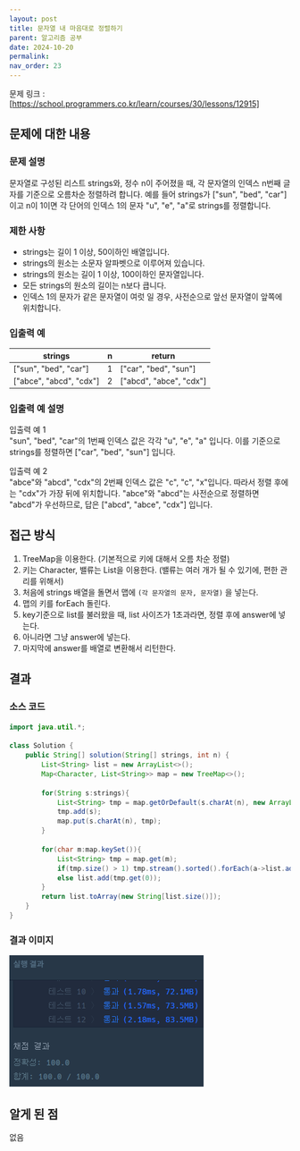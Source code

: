 ```yaml
---
layout: post
title: 문자열 내 마음대로 정렬하기
parent: 알고리즘 공부
date: 2024-10-20
permalink:
nav_order: 23
---
```


문제 링크 : [https://school.programmers.co.kr/learn/courses/30/lessons/12915]

## 문제에 대한 내용

### 문제 설명

문자열로 구성된 리스트 strings와, 정수 n이 주어졌을 때, 각 문자열의 인덱스 n번째 글자를 기준으로 오름차순 정렬하려 합니다. 예를 들어 strings가 ["sun", "bed", "car"]이고 n이 1이면 각 단어의 인덱스 1의 문자 "u", "e", "a"로 strings를 정렬합니다.

### 제한 사항

- strings는 길이 1 이상, 50이하인 배열입니다.
- strings의 원소는 소문자 알파벳으로 이루어져 있습니다.
- strings의 원소는 길이 1 이상, 100이하인 문자열입니다.
- 모든 strings의 원소의 길이는 n보다 큽니다.
- 인덱스 1의 문자가 같은 문자열이 여럿 일 경우, 사전순으로 앞선 문자열이 앞쪽에 위치합니다.

### 입출력 예

| strings                 | n   | return                  |
| ----------------------- | --- | ----------------------- |
| ["sun", "bed", "car"]   | 1   | ["car", "bed", "sun"]   |
| ["abce", "abcd", "cdx"] | 2   | ["abcd", "abce", "cdx"] |

### 입출력 예 설명

입출력 예 1  
"sun", "bed", "car"의 1번째 인덱스 값은 각각 "u", "e", "a" 입니다. 이를 기준으로 strings를 정렬하면 ["car", "bed", "sun"] 입니다.

입출력 예 2  
"abce"와 "abcd", "cdx"의 2번째 인덱스 값은 "c", "c", "x"입니다. 따라서 정렬 후에는 "cdx"가 가장 뒤에 위치합니다. "abce"와 "abcd"는 사전순으로 정렬하면 "abcd"가 우선하므로, 답은 ["abcd", "abce", "cdx"] 입니다.

## 접근 방식

1. TreeMap을 이용한다. (기본적으로 키에 대해서 오름 차순 정렬)
1. 키는 Character, 밸류는 List<String>을 이용한다. (밸류는 여러 개가 될 수 있기에, 편한 관리를 위해서)
1. 처음에 strings 배열을 돌면서 맵에 `(각 문자열의 문자, 문자열)` 을 넣는다.
1. 맵의 키를 forEach 돌린다.
1. key기준으로 list를 불러왔을 때, list 사이즈가 1초과라면, 정렬 후에 answer에 넣는다.
1. 아니라면 그냥 answer에 넣는다.
1. 마지막에 answer를 배열로 변환해서 리턴한다.

## 결과

### 소스 코드

```java
import java.util.*;

class Solution {
    public String[] solution(String[] strings, int n) {
        List<String> list = new ArrayList<>();
        Map<Character, List<String>> map = new TreeMap<>();

        for(String s:strings){
            List<String> tmp = map.getOrDefault(s.charAt(n), new ArrayList<>());
            tmp.add(s);
            map.put(s.charAt(n), tmp);
        }

        for(char m:map.keySet()){
            List<String> tmp = map.get(m);
            if(tmp.size() > 1) tmp.stream().sorted().forEach(a->list.add(a));
            else list.add(tmp.get(0));
        }
        return list.toArray(new String[list.size()]);
    }
}
```

### 결과 이미지

![alt text](/공부/알고리즘-공부/image-33.png)

## 알게 된 점

없음

[https://school.programmers.co.kr/learn/courses/30/lessons/12915]: https://school.programmers.co.kr/learn/courses/30/lessons/12915
